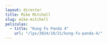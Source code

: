 ```yaml
---
layout: director
title: Mike Mitchell
slug: mike-mitchell
peliculas:
  - title: "Kung Fu Panda 4"
    url: "/lps/2024/10/21/kung-fu-panda-4/"
---
```

